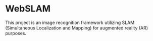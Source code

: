 # WebSLAM
This project is an image recognition framework utilizing SLAM (Simultaneous Localization and Mapping) for augmented reality (AR) purposes. 
